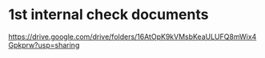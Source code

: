 # 1st internal check documents

https://drive.google.com/drive/folders/16AtOpK9kVMsbKeaULUFQ8mWix4Gpkprw?usp=sharing